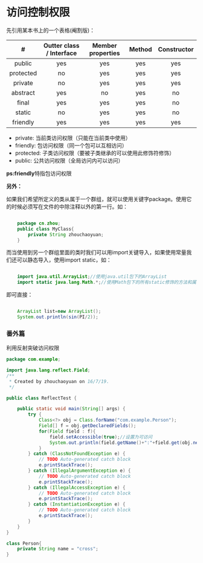 # 访问控制权限

先引用某本书上的一个表格(阉割版)：

|   #     | Outter class / Interface | Member properties | Method | Constructor | 
|:-------:|:------------------------:|:-----------------:|:------:|:-----------:|
|  public |           yes            |        yes        |   yes  |     yes     |
|protected|           no             |        yes        |   yes  |     yes     |
| private |           no             |        yes        |   yes  |     yes     |
|abstract |           yes            |        no         |   yes  |     no      |
|  final  |           yes            |        yes        |   yes  |     no      |
| static  |           no             |        yes        |   yes  |     no      |
|friendly |           yes            |        yes        |   yes  |     yes     |


- private: 当前类访问权限（只能在当前类中使用）
- friendly: 包访问权限（同一个包可以互相访问）
- protected: 子类访问权限（要被子类继承的可以使用此修饰符修饰）
- public: 公共访问权限（全局访问内可以访问）

**ps:friendly**特指包访问权限

**另外：**

如果我们希望所定义的类从属于一个群组，就可以使用关键字package。使用它的时候必须写在文件的中除注释以外的第一行。如：

```java

	package cn.zhou;
	public class MyClass{
		private String zhouchaoyuan;
	}

```

而当使用到另一个群组里面的类时我们可以用import关键导入，如果使用常量我们还可以静态导入，使用import static，如：

```java

	import java.util.ArrayList;//使用java.util包下的ArrayList
	import static java.lang.Math.*;//使用Math包下的所有static修饰的方法和属性

```

即可直接：

```java

	ArrayList list=new ArrayList();
	System.out.println(sin(PI/2));

```

### 番外篇

利用反射突破访问权限

```java
package com.example;

import java.lang.reflect.Field;
/**
 * Created by zhouchaoyuan on 16/7/19.
 */

public class ReflectTest {

    public static void main(String[] args) {
        try {
            Class<?> obj = Class.forName("com.example.Person");
            Field[] f = obj.getDeclaredFields();
            for(Field field : f){
                field.setAccessible(true);//设置为可访问
                System.out.println(field.getName()+":"+field.get(obj.newInstance()));
            }
        } catch (ClassNotFoundException e) {
            // TODO Auto-generated catch block
            e.printStackTrace();
        } catch (IllegalArgumentException e) {
            // TODO Auto-generated catch block
            e.printStackTrace();
        } catch (IllegalAccessException e) {
            // TODO Auto-generated catch block
            e.printStackTrace();
        } catch (InstantiationException e) {
            // TODO Auto-generated catch block
            e.printStackTrace();
        }
    }
}

class Person{
    private String name = "cross";
}

```
